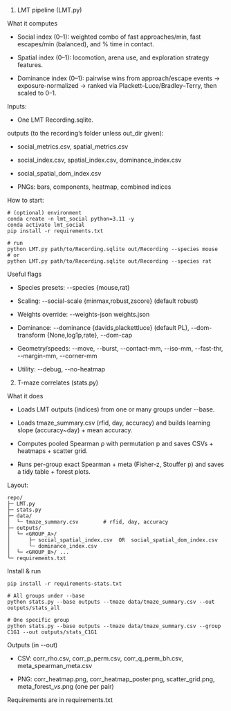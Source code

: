 1) LMT pipeline (LMT.py)

  What it computes

  - Social index (0–1): weighted combo of fast approaches/min, fast escapes/min (balanced), and % time in contact.

  - Spatial index (0–1): locomotion, arena use, and exploration strategy features.

  - Dominance index (0–1): pairwise wins from approach/escape events → exposure-normalized → ranked via Plackett–Luce/Bradley–Terry, then scaled to 0–1.

  Inputs:
  
  - One LMT Recording.sqlite.
  
  outputs (to the recording’s folder unless out_dir given):
  
  - social_metrics.csv, spatial_metrics.csv
  
  - social_index.csv, spatial_index.csv, dominance_index.csv
  
  - social_spatial_dom_index.csv
  
  - PNGs: bars, components, heatmap, combined indices

  How to start:
  ```
  # (optional) environment
  conda create -n lmt_social python=3.11 -y
  conda activate lmt_social
  pip install -r requirements.txt
  
  # run
  python LMT.py path/to/Recording.sqlite out/Recording --species mouse
  # or
  python LMT.py path/to/Recording.sqlite out/Recording --species rat
  ```
  Useful flags
  
  - Species presets: --species {mouse,rat}
  
  - Scaling: --social-scale {minmax,robust,zscore} (default robust)
  
  - Weights override: --weights-json weights.json
  
  - Dominance: --dominance {davids,plackettluce} (default PL), --dom-transform {None,log1p,rate}, --dom-cap <float>
  
  - Geometry/speeds: --move, --burst, --contact-mm, --iso-mm, --fast-thr, --margin-mm, --corner-mm
  
  - Utility: --debug, --no-heatmap

2) T-maze correlates (stats.py)

  What it does
  
  - Loads LMT outputs (indices) from one or many groups under --base.
  
  - Loads tmaze_summary.csv (rfid, day, accuracy) and builds learning slope (accuracy~day) + mean accuracy.
  
  - Computes pooled Spearman ρ with permutation p and saves CSVs + heatmaps + scatter grid.
  
  - Runs per-group exact Spearman + meta (Fisher-z, Stouffer p) and saves a tidy table + forest plots.
  
  Layout:
  ```
  repo/
  ├─ LMT.py
  ├─ stats.py
  ├─ data/
  │  └─ tmaze_summary.csv        # rfid, day, accuracy
  ├─ outputs/
  │  └─ <GROUP_A>/
  │      ├─ social_spatial_index.csv  OR  social_spatial_dom_index.csv
  │      └─ dominance_index.csv
  │  └─ <GROUP_B>/ ...
  └─ requirements.txt
  ```
  Install & run
  ```
  pip install -r requirements-stats.txt
  
  # All groups under --base
  python stats.py --base outputs --tmaze data/tmaze_summary.csv --out outputs/stats_all
  
  # One specific group
  python stats.py --base outputs --tmaze data/tmaze_summary.csv --group C1G1 --out outputs/stats_C1G1
  ```
  Outputs (in --out)
  
  - CSV: corr_rho.csv, corr_p_perm.csv, corr_q_perm_bh.csv, meta_spearman_meta.csv
  
  - PNG: corr_heatmap.png, corr_heatmap_poster.png, scatter_grid.png,
  meta_forest_<Y>_vs_<X>.png (one per pair)

Requirements are in requirements.txt
